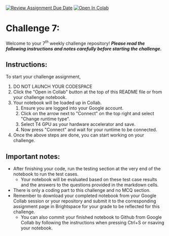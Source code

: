 [![Review Assignment Due Date](https://classroom.github.com/assets/deadline-readme-button-22041afd0340ce965d47ae6ef1cefeee28c7c493a6346c4f15d667ab976d596c.svg)](https://classroom.github.com/a/S0KdjeHR)
<a href="https://colab.research.google.com/github/ISE-CS4445-AI/challenge-7-jjola00/blob/main/challenge-7.ipynb" target="_blank"><img src="https://colab.research.google.com/assets/colab-badge.svg" alt="Open In Colab"/></a>

# Challenge 7:
Welcome to your $7^{th}$ weekly challenge repository! ***Please read the following instructions and notes carefully before starting the challenge.***

## Instructions:
To start your challenge assignment, 
1. DO NOT LAUNCH YOUR CODESPACE
2. Click the "Open in Collab" button at the top of this README file or from your challenge notebook. 
3. Your notebook will be loaded up in Collab.
   1. Ensure you are logged into your Google account.
   2. Click on the arrow next to "Connect" on the top right and select "Change runtime type".
   3. Select T4 GPU as your hardware accelerator and save.
   4. Now press "Connect" and wait for your runtime to be connected.
4. Once the above steps are done, you can start working on your challenge.
   
## Important notes: 
- After finishing your code, run the testing section at the very end of the notebook to run the test cases.
  - Your notebook will be evaluated based on these test case results and the answers to the questions provided in the markdown cells.
- There is only a coding part to this challenge and no MCQ section.  
- Remember to download your completed notebook from your Google Collab session or your repository and submit it to the corresponding assignment page in Brightspace for your grade to be reflected for this challenge.
  - You can also commit your finished notebook to Github from Google Collab by following the instructions when pressing Ctrl+S or nsaving your notebook.
